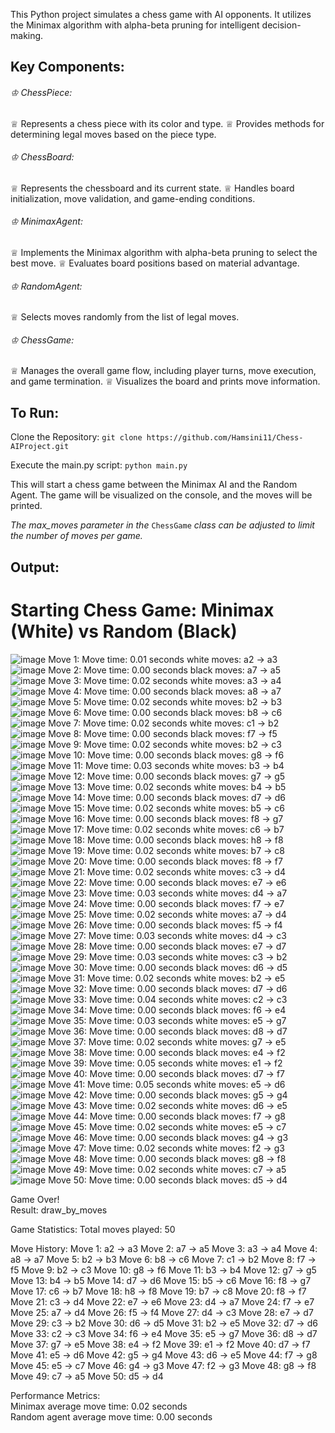 This Python project simulates a chess game with AI opponents. It utilizes the Minimax algorithm with alpha-beta pruning for intelligent decision-making.

Key Components:
---------------
###### ♔ ChessPiece:
♕ Represents a chess piece with its color and type.
♕ Provides methods for determining legal moves based on the piece type.

###### ♔ ChessBoard:
♕ Represents the chessboard and its current state.
♕ Handles board initialization, move validation, and game-ending conditions.

###### ♔ MinimaxAgent:
♕ Implements the Minimax algorithm with alpha-beta pruning to select the best move.
♕ Evaluates board positions based on material advantage.

###### ♔ RandomAgent:
♕ Selects moves randomly from the list of legal moves.

###### ♔ ChessGame:
♕ Manages the overall game flow, including player turns, move execution, and game termination.
♕ Visualizes the board and prints move information.

To Run:
-------
Clone the Repository:
```git clone https://github.com/Hamsini11/Chess-AIProject.git```

Execute the main.py script:
```python main.py```

This will start a chess game between the Minimax AI and the Random Agent. The game will be visualized on the console, and the moves will be printed.

_The max_moves parameter in the_ ```ChessGame``` _class can be adjusted to limit the number of moves per game._

Output:
-------
Starting Chess Game: Minimax (White) vs Random (Black)
======================================================
![image](https://github.com/user-attachments/assets/def6a96e-a3ac-4026-8bda-7bc5488e04fd)
Move 1:
Move time: 0.01 seconds
white moves: a2 -> a3 <br>
![image](https://github.com/user-attachments/assets/df538656-9f9a-4f30-921c-465ca93cecc6)
Move 2:
Move time: 0.00 seconds
black moves: a7 -> a5 <br>
![image](https://github.com/user-attachments/assets/f47b2a87-ef7f-4e11-9deb-309aea859680)
Move 3:
Move time: 0.02 seconds
white moves: a3 -> a4 <br>
![image](https://github.com/user-attachments/assets/60262c85-2ca6-4480-b607-f78cd27e4cb3)
Move 4:
Move time: 0.00 seconds
black moves: a8 -> a7 <br>
![image](https://github.com/user-attachments/assets/0fb9f048-be94-4f24-80b8-1fc255532c1e)
Move 5:
Move time: 0.02 seconds
white moves: b2 -> b3 <br>
![image](https://github.com/user-attachments/assets/70af1bc7-46ed-4dff-955a-43a02651daf8)
Move 6:
Move time: 0.00 seconds
black moves: b8 -> c6 <br>
![image](https://github.com/user-attachments/assets/c3c39a6f-4b6e-4154-a4c9-baae40455839)
Move 7:
Move time: 0.02 seconds
white moves: c1 -> b2 <br>
![image](https://github.com/user-attachments/assets/ad6006cd-2784-4f7c-9bc8-ef19e8aec819)
Move 8:
Move time: 0.00 seconds
black moves: f7 -> f5 <br>
![image](https://github.com/user-attachments/assets/ec65d5b9-af92-42d9-8b03-a160be3887d0)
Move 9:
Move time: 0.02 seconds
white moves: b2 -> c3 <br>
![image](https://github.com/user-attachments/assets/6605a47c-1bde-4a0c-a324-feb5836a91b9)
Move 10:
Move time: 0.00 seconds
black moves: g8 -> f6 <br>
![image](https://github.com/user-attachments/assets/c0129926-8e7c-4b47-8c76-21a460746183)
Move 11:
Move time: 0.03 seconds
white moves: b3 -> b4 <br>
![image](https://github.com/user-attachments/assets/dc4ce8bf-2585-4de5-9783-ba1739ea87d5)
Move 12:
Move time: 0.00 seconds
black moves: g7 -> g5 <br>
![image](https://github.com/user-attachments/assets/e998987e-c798-4d65-84f4-48b8fa502044)
Move 13:
Move time: 0.02 seconds
white moves: b4 -> b5 <br>
![image](https://github.com/user-attachments/assets/d3653497-a83f-4342-89ce-c195e7998af7)
Move 14:
Move time: 0.00 seconds
black moves: d7 -> d6 <br>
![image](https://github.com/user-attachments/assets/82aabad7-5e84-4ead-93fb-e36def982064)
Move 15:
Move time: 0.02 seconds
white moves: b5 -> c6 <br>
![image](https://github.com/user-attachments/assets/7be18bca-1b76-4eb6-b3c3-6c9eececdc6a)
Move 16:
Move time: 0.00 seconds
black moves: f8 -> g7 <br>
![image](https://github.com/user-attachments/assets/30600568-a2d5-4918-8198-0330f4429986)
Move 17:
Move time: 0.02 seconds
white moves: c6 -> b7 <br>
![image](https://github.com/user-attachments/assets/d08cfabd-7401-4c1c-9376-a36a01e8c813)
Move 18:
Move time: 0.00 seconds
black moves: h8 -> f8 <br>
![image](https://github.com/user-attachments/assets/ed451628-662e-4c5d-a698-797e5ec29c57)
Move 19:
Move time: 0.02 seconds
white moves: b7 -> c8 <br>
![image](https://github.com/user-attachments/assets/9c85dbf3-64a7-4e8d-bdfd-5892af5f1b63)
Move 20:
Move time: 0.00 seconds
black moves: f8 -> f7 <br>
![image](https://github.com/user-attachments/assets/bff4f09a-c845-4d72-8a33-13f50d34473e)
Move 21:
Move time: 0.02 seconds
white moves: c3 -> d4 <br>
![image](https://github.com/user-attachments/assets/baf6a57c-c0d2-4847-a57e-9e3fb4a0d6a1)
Move 22:
Move time: 0.00 seconds
black moves: e7 -> e6 <br>
![image](https://github.com/user-attachments/assets/1f6f5e44-d7d8-46ae-bc06-29a9bd5a8cb0)
Move 23:
Move time: 0.03 seconds
white moves: d4 -> a7 <br>
![image](https://github.com/user-attachments/assets/337f22f5-fc0c-4ae4-a3ab-4e0d8fa9476a)
Move 24:
Move time: 0.00 seconds
black moves: f7 -> e7 <br>
![image](https://github.com/user-attachments/assets/82b529bd-b2e7-4927-ac4b-4776fd2dffe6)
Move 25:
Move time: 0.02 seconds
white moves: a7 -> d4 <br>
![image](https://github.com/user-attachments/assets/ab18c421-743b-4ec8-b9de-e7c81afee9b8)
Move 26:
Move time: 0.00 seconds
black moves: f5 -> f4 <br>
![image](https://github.com/user-attachments/assets/21ff60ec-fe43-4038-b763-62a8f5a8442c)
Move 27:
Move time: 0.03 seconds
white moves: d4 -> c3 <br>
![image](https://github.com/user-attachments/assets/3548db1e-e2bb-48c5-8844-ae8e1a4acd95)
Move 28:
Move time: 0.00 seconds
black moves: e7 -> d7 <br>
![image](https://github.com/user-attachments/assets/a2fd5862-1d55-4937-a53c-c9033084e835)
Move 29:
Move time: 0.03 seconds
white moves: c3 -> b2 <br>
![image](https://github.com/user-attachments/assets/d9dbe0bb-472d-47f8-9520-24e91e334172)
Move 30:
Move time: 0.00 seconds
black moves: d6 -> d5 <br>
![image](https://github.com/user-attachments/assets/338d526a-ac4b-486a-967e-a5172c244e20)
Move 31:
Move time: 0.02 seconds
white moves: b2 -> e5 <br>
![image](https://github.com/user-attachments/assets/7a561e62-e95e-4686-a558-c93c087d29a8)
Move 32:
Move time: 0.00 seconds
black moves: d7 -> d6 <br>
![image](https://github.com/user-attachments/assets/0470c4bf-df60-4c33-8f1b-460f32134b76)
Move 33:
Move time: 0.04 seconds
white moves: c2 -> c3 <br>
![image](https://github.com/user-attachments/assets/06e7554e-bdef-44f1-860a-39b33008cf10)
Move 34:
Move time: 0.00 seconds
black moves: f6 -> e4 <br>
![image](https://github.com/user-attachments/assets/615427c9-88e7-4552-a952-098c1a1fc75b)
Move 35:
Move time: 0.03 seconds
white moves: e5 -> g7 <br>
![image](https://github.com/user-attachments/assets/a8ada3f6-72bc-4646-a7d4-3d00c39d620e)
Move 36:
Move time: 0.00 seconds
black moves: d8 -> d7 <br>
![image](https://github.com/user-attachments/assets/93cf54ef-cacc-4507-bfb1-953d16a39666)
Move 37:
Move time: 0.02 seconds
white moves: g7 -> e5 <br>
![image](https://github.com/user-attachments/assets/f149db89-0d04-4d9b-8617-cc697989bae0)
Move 38:
Move time: 0.00 seconds
black moves: e4 -> f2 <br>
![image](https://github.com/user-attachments/assets/009c985a-5794-408a-bde4-8ec442423e8c)
Move 39:
Move time: 0.05 seconds
white moves: e1 -> f2 <br>
![image](https://github.com/user-attachments/assets/af6462ce-8407-4935-8bee-81f801bf1699)
Move 40:
Move time: 0.00 seconds
black moves: d7 -> f7 <br>
![image](https://github.com/user-attachments/assets/ca152f60-fb5e-42d0-8990-ed91c3ea4d61)
Move 41:
Move time: 0.05 seconds
white moves: e5 -> d6 <br>
![image](https://github.com/user-attachments/assets/4fd91588-6471-4bf3-94c9-b58cd5a0aa3b)
Move 42:
Move time: 0.00 seconds
black moves: g5 -> g4 <br>
![image](https://github.com/user-attachments/assets/b83f903f-fd02-4d16-a9f7-ed203ecb8bb9)
Move 43:
Move time: 0.02 seconds
white moves: d6 -> e5 <br>
![image](https://github.com/user-attachments/assets/25b00948-fc7c-4b7f-a4fe-8805b027806e)
Move 44:
Move time: 0.00 seconds
black moves: f7 -> g8 <br>
![image](https://github.com/user-attachments/assets/94acc8f7-540b-41d3-bb2c-3a707e6e42bd)
Move 45:
Move time: 0.02 seconds
white moves: e5 -> c7 <br>
![image](https://github.com/user-attachments/assets/a6ab1f16-07ad-4428-8424-f158c8f91f59)
Move 46:
Move time: 0.00 seconds
black moves: g4 -> g3 <br>
![image](https://github.com/user-attachments/assets/928d62ed-6c50-4667-ba66-bc2cc1c2d73d)
Move 47:
Move time: 0.02 seconds
white moves: f2 -> g3 <br>
![image](https://github.com/user-attachments/assets/08e377a3-2c45-488f-9a51-cfc9afd8e144)
Move 48:
Move time: 0.00 seconds
black moves: g8 -> f8 <br>
![image](https://github.com/user-attachments/assets/20834b9c-677f-4582-a5d9-22fedfe6fe61)
Move 49:
Move time: 0.02 seconds
white moves: c7 -> a5 <br>
![image](https://github.com/user-attachments/assets/464389fc-17b6-49fb-b7fa-1260a483c268)
Move 50:
Move time: 0.00 seconds
black moves: d5 -> d4 <br>

Game Over! <br>
Result: draw_by_moves <br>

Game Statistics:
Total moves played: 50

Move History:
Move 1: a2 -> a3
Move 2: a7 -> a5
Move 3: a3 -> a4
Move 4: a8 -> a7
Move 5: b2 -> b3
Move 6: b8 -> c6
Move 7: c1 -> b2
Move 8: f7 -> f5
Move 9: b2 -> c3
Move 10: g8 -> f6
Move 11: b3 -> b4
Move 12: g7 -> g5
Move 13: b4 -> b5
Move 14: d7 -> d6
Move 15: b5 -> c6
Move 16: f8 -> g7
Move 17: c6 -> b7
Move 18: h8 -> f8
Move 19: b7 -> c8
Move 20: f8 -> f7
Move 21: c3 -> d4
Move 22: e7 -> e6
Move 23: d4 -> a7
Move 24: f7 -> e7
Move 25: a7 -> d4
Move 26: f5 -> f4
Move 27: d4 -> c3
Move 28: e7 -> d7
Move 29: c3 -> b2
Move 30: d6 -> d5
Move 31: b2 -> e5
Move 32: d7 -> d6
Move 33: c2 -> c3
Move 34: f6 -> e4
Move 35: e5 -> g7
Move 36: d8 -> d7
Move 37: g7 -> e5
Move 38: e4 -> f2
Move 39: e1 -> f2
Move 40: d7 -> f7
Move 41: e5 -> d6
Move 42: g5 -> g4
Move 43: d6 -> e5
Move 44: f7 -> g8
Move 45: e5 -> c7
Move 46: g4 -> g3
Move 47: f2 -> g3
Move 48: g8 -> f8
Move 49: c7 -> a5
Move 50: d5 -> d4

Performance Metrics: <br>
Minimax average move time: 0.02 seconds <br>
Random agent average move time: 0.00 seconds <br>
